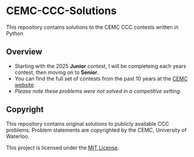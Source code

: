# CEMC-CCC-Solutions
This repository contains solutions to the CEMC CCC contests written in Python

## Overview
- Starting with the 2025 **Junior** contest, I will be completeing each years contest, then moving on to **Senior**.
- You can find the full set of contests from the past 10 years at the [CEMC website](https://cemc.uwaterloo.ca/resources/past-contests).
- *Please note these problems were not solved in a competitive setting.*

## Copyright
This repository contains original solutions to publicly available CCC problems. Problem statements are copyrighted by the CEMC, University of Waterloo.

This project is licensed under the [MIT License](LICENSE).

